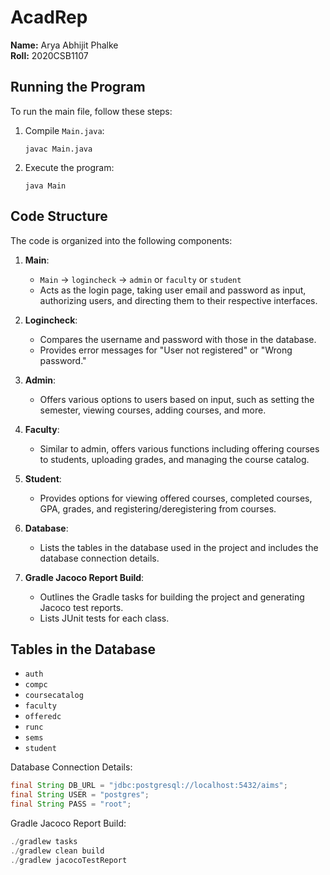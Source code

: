 # AcadRep


**Name:** Arya Abhijit Phalke  
**Roll:** 2020CSB1107


## Running the Program


To run the main file, follow these steps:

1. Compile `Main.java`:
    ```
    javac Main.java
    ```

2. Execute the program:
    ```
    java Main
    ```


## Code Structure


The code is organized into the following components:

1. **Main**:
   - `Main` -> `logincheck` -> `admin` or `faculty` or `student`
   - Acts as the login page, taking user email and password as input, authorizing users, and directing them to their respective interfaces.

2. **Logincheck**:
   - Compares the username and password with those in the database.
   - Provides error messages for "User not registered" or "Wrong password."

3. **Admin**:
   - Offers various options to users based on input, such as setting the semester, viewing courses, adding courses, and more.

4. **Faculty**:
   - Similar to admin, offers various functions including offering courses to students, uploading grades, and managing the course catalog.

5. **Student**:
   - Provides options for viewing offered courses, completed courses, GPA, grades, and registering/deregistering from courses.

6. **Database**:
   - Lists the tables in the database used in the project and includes the database connection details.

7. **Gradle Jacoco Report Build**:
   - Outlines the Gradle tasks for building the project and generating Jacoco test reports.
   - Lists JUnit tests for each class.


## Tables in the Database


- `auth`
- `compc`
- `coursecatalog`
- `faculty`
- `offeredc`
- `runc`
- `sems`
- `student`

Database Connection Details:

```java
final String DB_URL = "jdbc:postgresql://localhost:5432/aims";
final String USER = "postgres";
final String PASS = "root";
```

Gradle Jacoco Report Build:

```java
./gradlew tasks
./gradlew clean build
./gradlew jacocoTestReport
```

